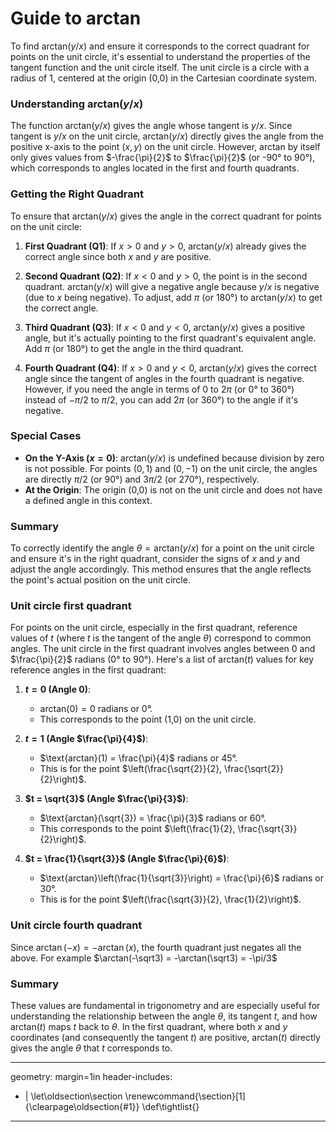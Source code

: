 # Guide to arctan

To find $\text{arctan}(y/x)$ and ensure it corresponds to the correct quadrant for points on the unit circle, it's essential to understand the properties of the tangent function and the unit circle itself. The unit circle is a circle with a radius of 1, centered at the origin (0,0) in the Cartesian coordinate system.

### Understanding $\text{arctan}(y/x)$

The function $\text{arctan}(y/x)$ gives the angle whose tangent is $y/x$. Since tangent is $y/x$ on the unit circle, $\text{arctan}(y/x)$ directly gives the angle from the positive x-axis to the point $(x,y)$ on the unit circle. However, $\text{arctan}$ by itself only gives values from $-\frac{\pi}{2}$ to $\frac{\pi}{2}$ (or -90° to 90°), which corresponds to angles located in the first and fourth quadrants.

### Getting the Right Quadrant

To ensure that $\text{arctan}(y/x)$ gives the angle in the correct quadrant for points on the unit circle:

1. **First Quadrant (Q1)**: If $x > 0$ and $y > 0$, $\text{arctan}(y/x)$ already gives the correct angle since both $x$ and $y$ are positive.

2. **Second Quadrant (Q2)**: If $x < 0$ and $y > 0$, the point is in the second quadrant. $\text{arctan}(y/x)$ will give a negative angle because $y/x$ is negative (due to $x$ being negative). To adjust, add $\pi$ (or 180°) to $\text{arctan}(y/x)$ to get the correct angle.

3. **Third Quadrant (Q3)**: If $x < 0$ and $y < 0$, $\text{arctan}(y/x)$ gives a positive angle, but it's actually pointing to the first quadrant's equivalent angle. Add $\pi$ (or 180°) to get the angle in the third quadrant.

4. **Fourth Quadrant (Q4)**: If $x > 0$ and $y < 0$, $\text{arctan}(y/x)$ gives the correct angle since the tangent of angles in the fourth quadrant is negative. However, if you need the angle in terms of 0 to $2\pi$ (or 0° to 360°) instead of $-\pi/2$ to $\pi/2$, you can add $2\pi$ (or 360°) to the angle if it's negative.

### Special Cases

- **On the Y-Axis ($x = 0$)**: $\text{arctan}(y/x)$ is undefined because division by zero is not possible. For points $(0, 1)$ and $(0, -1)$ on the unit circle, the angles are directly $\pi/2$ (or 90°) and $3\pi/2$ (or 270°), respectively.
- **At the Origin**: The origin (0,0) is not on the unit circle and does not have a defined angle in this context.

### Summary

To correctly identify the angle $\theta = \text{arctan}(y/x)$ for a point on the unit circle and ensure it's in the right quadrant, consider the signs of $x$ and $y$ and adjust the angle accordingly. This method ensures that the angle reflects the point's actual position on the unit circle.


### Unit circle first quadrant
For points on the unit circle, especially in the first quadrant, reference values of $t$ (where $t$ is the tangent of the angle $\theta$) correspond to common angles. The unit circle in the first quadrant involves angles between 0 and $\frac{\pi}{2}$ radians (0° to 90°). Here's a list of $\text{arctan}(t)$ values for key reference angles in the first quadrant:

1. **$t = 0$ (Angle $0$)**:
   - $\text{arctan}(0) = 0$ radians or 0°.
   - This corresponds to the point (1,0) on the unit circle.

2. **$t = 1$ (Angle $\frac{\pi}{4}$)**:
   - $\text{arctan}(1) = \frac{\pi}{4}$ radians or 45°.
   - This is for the point $\left(\frac{\sqrt{2}}{2}, \frac{\sqrt{2}}{2}\right)$.

3. **$t = \sqrt{3}$ (Angle $\frac{\pi}{3}$)**:
   - $\text{arctan}(\sqrt{3}) = \frac{\pi}{3}$ radians or 60°.
   - This corresponds to the point $\left(\frac{1}{2}, \frac{\sqrt{3}}{2}\right)$.

4. **$t = \frac{1}{\sqrt{3}}$ (Angle $\frac{\pi}{6}$)**:
   - $\text{arctan}\left(\frac{1}{\sqrt{3}}\right) = \frac{\pi}{6}$ radians or 30°.
   - This is for the point $\left(\frac{\sqrt{3}}{2}, \frac{1}{2}\right)$.


### Unit circle fourth quadrant

Since $\arctan(-x) = -\arctan(x)$, the fourth quadrant just negates all the above. For example $\arctan(-\sqrt3) = -\arctan(\sqrt3) = -\pi/3$

### Summary
These values are fundamental in trigonometry and are especially useful for understanding the relationship between the angle $\theta$, its tangent $t$, and how $\text{arctan}(t)$ maps $t$ back to $\theta$. In the first quadrant, where both $x$ and $y$ coordinates (and consequently the tangent $t$) are positive, $\text{arctan}(t)$ directly gives the angle $\theta$ that $t$ corresponds to.


---
geometry: margin=1in
header-includes:
- |
  \let\oldsection\section
  \renewcommand{\section}[1]{\clearpage\oldsection{#1}}
	\def\tightlist{}
---